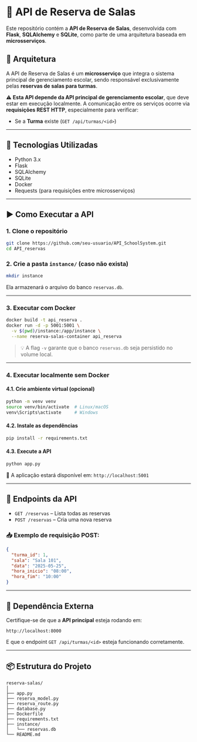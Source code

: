 # 🏫 API de Reserva de Salas

Este repositório contém a **API de Reserva de Salas**, desenvolvida com **Flask**, **SQLAlchemy** e **SQLite**, como parte de uma arquitetura baseada em **microsserviços**.

## 🧩 Arquitetura

A API de Reserva de Salas é um **microsserviço** que integra o sistema principal de gerenciamento escolar, sendo responsável exclusivamente pelas **reservas de salas para turmas**.

⚠️ **Esta API depende da API principal de gerenciamento escolar**, que deve estar em execução localmente. A comunicação entre os serviços ocorre via **requisições REST HTTP**, especialmente para verificar:

- Se a **Turma** existe (`GET /api/turmas/<id>`)

---

## 🚀 Tecnologias Utilizadas

- Python 3.x
- Flask
- SQLAlchemy
- SQLite
- Docker
- Requests (para requisições entre microsserviços)

---

## ▶️ Como Executar a API

### 1. Clone o repositório

```bash
git clone https://github.com/seu-usuario/API_SchoolSystem.git
cd API_reservas
```

### 2. Crie a pasta `instance/` (caso não exista)

```bash
mkdir instance
```

Ela armazenará o arquivo do banco `reservas.db`.

---

### 3. Executar com Docker

```bash
docker build -t api_reserva .
docker run -d -p 5001:5001 \
  -v $(pwd)/instance:/app/instance \
  --name reserva-salas-container api_reserva
```

> 💡 A flag `-v` garante que o banco `reservas.db` seja persistido no volume local.

---

### 4. Executar localmente sem Docker

#### 4.1. Crie ambiente virtual (opcional)

```bash
python -m venv venv
source venv/bin/activate  # Linux/macOS
venv\Scripts\activate     # Windows
```

#### 4.2. Instale as dependências

```bash
pip install -r requirements.txt
```

#### 4.3. Execute a API

```bash
python app.py
```

📍 A aplicação estará disponível em: `http://localhost:5001`

---

## 📡 Endpoints da API

- `GET /reservas` – Lista todas as reservas
- `POST /reservas` – Cria uma nova reserva

### 📥 Exemplo de requisição POST:

```json
{
  "turma_id": 1,
  "sala": "Sala 101",
  "data": "2025-05-25",
  "hora_inicio": "08:00",
  "hora_fim": "10:00"
}
```

---

## 🔗 Dependência Externa

Certifique-se de que a **API principal** esteja rodando em:

```
http://localhost:8000
```

E que o endpoint `GET /api/turmas/<id>` esteja funcionando corretamente.

---

## 📦 Estrutura do Projeto

```
reserva-salas/
│
├── app.py
├── reserva_model.py
├── reserva_route.py
├── database.py
├── Dockerfile
├── requirements.txt
├── instance/
│   └── reservas.db
└── README.md
```
